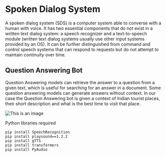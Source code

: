 # Spoken Dialog System

A spoken dialog system (SDS) is a computer system able to converse with a human with voice. It has two essential components that do not exist in a written text dialog system: a speech recognizer and a text-to-speech module (written text dialog systems usually use other input systems provided by an OS). It can be further distinguished from command and control speech systems that can respond to requests but do not attempt to maintain continuity over time.

## Question Answering Bot
Question Answering models can retrieve the answer to a question from a given text, which is useful for searching for an answer in a document. Some question answering models can generate answers without context. In our case the Question Answering bot is given a context of Indian tourist places, their short description and what is the best time to visit that place.

![This is an image](https://blog.cloudera.com/wp-content/uploads/2020/04/QAworkflow.png)

Python libraries required
```
pip install SpeechRecognition
pip install playsound==1.2.2
pip install gTTS
pip install transformers
pip install PyAudio
```

